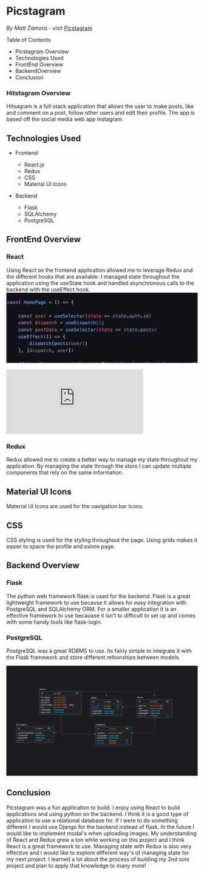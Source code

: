 
# Picstagram
*By Matt Zamora  - visit* [Picstagram](https://picstagram2051.herokuapp.com/login)

Table of Contents

* Picstagram Overview
* Technologies Used
* FrontEnd Overview
* BackendOverview
* Conclusion

### Hitstagram Overview

Hitsagram is a full stack application that allows the user to make posts, like and comment on a post, follow other users and edit their profile. The app is based off the social media web app instagram.

## Technologies Used

* Frontend
	* React.js
	* Redux
	* CSS
	* Material UI Icons
	
* Backend
	* Flask
	* SQLAlchemy
	* PostgreSQL

## FrontEnd Overview

### React
Using React as the frontend application allowed me to leverage Redux and the different hooks that are available. I managed state throughout the application using the useState hook and handled asynchronous calls to the backend with the useEffect hook.
![React image](documentation/front-end.png)

<div style="width:360px;max-width:100%;"><div style="height:0;padding-bottom:47.22%;position:relative;"><iframe width="360" height="170" style="position:absolute;top:0;left:0;width:100%;height:100%;" frameBorder="0" src="https://imgflip.com/embed/4q99vw"></iframe></div><p><a href="https://imgflip.com/gif/4q99vw"></a></p></div> 


### Redux
Redux allowed me to create a better way to manage my state throughout my application. By managing the state through the store I can update multiple components that rely on the same information.


## Material UI Icons
Material UI Icons are used for the navigation bar Icons. 

## CSS
CSS styling is used for the styling throughout the page. Using grids makes it easier to space the profile and exlore page.

## Backend Overview

### Flask
The python web framework flask is used for the backend.  Flask is a great lightweight framework to use because it allows for easy integration with PostgreSQL and SQLAlchemy ORM. For a smaller application it is an effective framework to use becauase it isn't to difficult to set up and comes with some handy tools like flask-login.

### PostgreSQL
PostgreSQL was a great RDBMS to use. Its fairly simple to integrate it with the Flask framework and store different reltionships between models.

![React image](documentation/picstagram_db_schema.png)

## Conclusion
Picstagram was a fun application to build. I enjoy using React to build applications and using python on the backend. I think it is a good type of application to use a relational database for. If I were to do something different I would use Django for the backend instead of flask. In the future I would like to implement modal's when uploading images. My understanding of React and Redux grew a ton while working on this project and I think React is a great framework to use. Managing state with Redux is also very effective and I would like to explore different way's of managing state for my next project. I learned a lot about the process of building my 2nd solo project and plan to apply that knowledge to many more!

